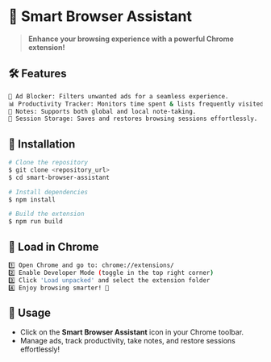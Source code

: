 # 🚀 Smart Browser Assistant

> **Enhance your browsing experience with a powerful Chrome extension!**

## 🛠 Features

```sh
📌 Ad Blocker: Filters unwanted ads for a seamless experience.
📊 Productivity Tracker: Monitors time spent & lists frequently visited sites.
📝 Notes: Supports both global and local note-taking.
💾 Session Storage: Saves and restores browsing sessions effortlessly.
```

## 🔧 Installation

```sh
# Clone the repository
$ git clone <repository_url>
$ cd smart-browser-assistant

# Install dependencies
$ npm install

# Build the extension
$ npm run build
```

## 🚀 Load in Chrome

```sh
1️⃣ Open Chrome and go to: chrome://extensions/
2️⃣ Enable Developer Mode (toggle in the top right corner)
3️⃣ Click 'Load unpacked' and select the extension folder
4️⃣ Enjoy browsing smarter! 🎉
```

## 📌 Usage

- Click on the **Smart Browser Assistant** icon in your Chrome toolbar.
- Manage ads, track productivity, take notes, and restore sessions effortlessly!



